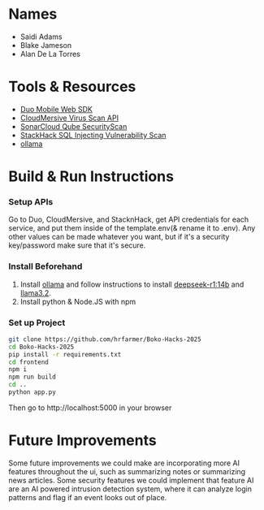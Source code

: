 # Names

- Saidi Adams
- Blake Jameson
- Alan De La Torres

# Tools & Resources

- [Duo Mobile Web SDK](https://duo.com/docs/duoweb)
- [CloudMersive Virus Scan API](https://api.cloudmersive.com/python-client.asp)
- [SonarCloud Qube SecurityScan](https://www.sonarsource.com/products/sonarcloud/)
- [StackHack SQL Injecting Vulnerability Scan](https://www.stackhawk.com/)
- [ollama](https://ollama.com)

# Build & Run Instructions

### Setup APIs

Go to Duo, CloudMersive, and StacknHack, get API credentials for each service, and put them inside of the template.env(& rename it to .env). Any other values can be made whatever you want, but if it's a security key/password make sure that it's secure.

### Install Beforehand

1. Install [ollama](https://ollama.com/) and follow instructions to install [deepseek-r1:14b](https://ollama.com/library/deepseek-r1) and [llama3.2](https://ollama.com/library/llama3.2).
2. Install python & Node.JS with npm

### Set up Project

```sh
git clone https://github.com/hrfarmer/Boko-Hacks-2025
cd Boko-Hacks-2025
pip install -r requirements.txt
cd frontend
npm i
npm run build
cd ..
python app.py
```

Then go to http://localhost:5000 in your browser

# Future Improvements

Some future improvements we could make are incorporating more AI features throughout the ui, such as summarizing notes or summarizing news articles. Some security features we could implement that feature AI are an AI powered intrusion detection system, where it can analyze login patterns and flag if an event looks out of place.
